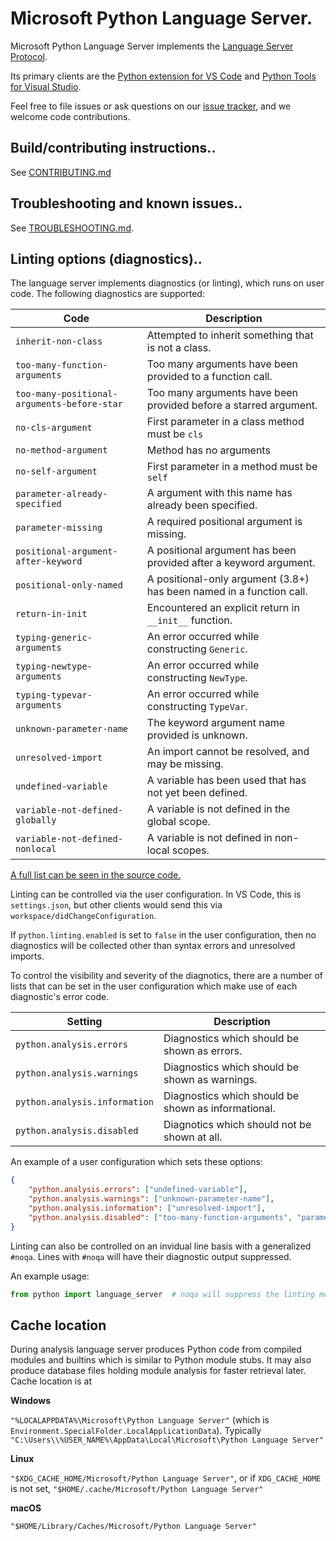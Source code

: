 # Microsoft Python Language Server.

Microsoft Python Language Server implements the [Language Server Protocol](https://microsoft.github.io/language-server-protocol/specification).

Its primary clients are the [Python extension for VS Code](https://github.com/Microsoft/vscode-python) and [Python Tools for Visual Studio](https://github.com/Microsoft/PTVS).

Feel free to file issues or ask questions on our [issue tracker](https://github.com/Microsoft/python-language-server/issues), and we welcome code contributions.


## Build/contributing instructions..

See [CONTRIBUTING.md](CONTRIBUTING.md)


## Troubleshooting and known issues..

See [TROUBLESHOOTING.md](TROUBLESHOOTING.md).


## Linting options (diagnostics)..

The language server implements diagnostics (or linting), which runs on user code.
The following diagnostics are supported:

| Code | Description |
| - | - |
| `inherit-non-class` | Attempted to inherit something that is not a class. |
| `too-many-function-arguments` | Too many arguments have been provided to a function call. |
| `too-many-positional-arguments-before-star` | Too many arguments have been provided before a starred argument. |
| `no-cls-argument` | First parameter in a class method must be `cls` |
| `no-method-argument` | Method has no arguments
| `no-self-argument` | First parameter in a method must be `self`
| `parameter-already-specified` | A argument with this name has already been specified. |
| `parameter-missing` | A required positional argument is missing. |
| `positional-argument-after-keyword` | A positional argument has been provided after a keyword argument. |
| `positional-only-named` | A positional-only argument (3.8+) has been named in a function call. |
| `return-in-init` | Encountered an explicit return in `__init__` function. |
| `typing-generic-arguments` | An error occurred while constructing `Generic`. |
| `typing-newtype-arguments` | An error occurred while constructing `NewType`. |
| `typing-typevar-arguments` | An error occurred while constructing `TypeVar`. |
| `unknown-parameter-name` | The keyword argument name provided is unknown. |
| `unresolved-import` | An import cannot be resolved, and may be missing. |
| `undefined-variable` | A variable has been used that has not yet been defined. |
| `variable-not-defined-globally` | A variable is not defined in the global scope. |
| `variable-not-defined-nonlocal` | A variable is not defined in non-local scopes. |

[A full list can be seen in the source code.](src/Analysis/Ast/Impl/Diagnostics/ErrorCodes.cs)

Linting can be controlled via the user configuration. In VS Code, this is `settings.json`, but other
clients would send this via `workspace/didChangeConfiguration`.

If `python.linting.enabled` is set to `false` in the user configuration, then no diagnostics
will be collected other than syntax errors and unresolved imports.

To control the visibility and severity of the diagnotics, there are a number of lists
that can be set in the user configuration which make use of each diagnostic's error code.

| Setting | Description |
| - | - |
| `python.analysis.errors` | Diagnostics which should be shown as errors. |
| `python.analysis.warnings` | Diagnostics which should be shown as warnings. |
| `python.analysis.information` | Diagnostics which should be shown as informational. |
| `python.analysis.disabled` | Diagnotics which should not be shown at all. |

An example of a user configuration which sets these options:

```json
{
    "python.analysis.errors": ["undefined-variable"],
    "python.analysis.warnings": ["unknown-parameter-name"],
    "python.analysis.information": ["unresolved-import"],
    "python.analysis.disabled": ["too-many-function-arguments", "parameter-missing"],
}
```

Linting can also be controlled on an invidual line basis with a generalized `#noqa`. Lines with `#noqa` will have their diagnostic output suppressed.

An example usage:

```python
from python import language_server  # noqa will suppress the linting message for this line
```

## Cache location

During analysis language server produces Python code from compiled modules and builtins which is similar to Python module stubs.
It may also produce database files holding module analysis for faster retrieval later. Cache location is at

**Windows**

`"%LOCALAPPDATA%\Microsoft\Python Language Server"` (which is `Environment.SpecialFolder.LocalApplicationData`). Typically `"C:\Users\\%USER_NAME%\AppData\Local\Microsoft\Python Language Server"`

**Linux**

`"$XDG_CACHE_HOME/Microsoft/Python Language Server"`, or if `XDG_CACHE_HOME` is not set, `"$HOME/.cache/Microsoft/Python Language Server"`

**macOS**

`"$HOME/Library/Caches/Microsoft/Python Language Server"`
